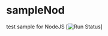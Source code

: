 # sampleNod
test sample for NodeJS
[![Run Status](https://apibeta.shippable.com/projects/56cefdf9c77dae78a8ea25eb/badge?branch=u12nod)]
 
